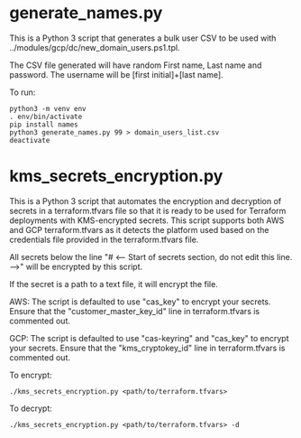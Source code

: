 # generate_names.py
This is a Python 3 script that generates a bulk user CSV to be used with ../modules/gcp/dc/new_domain_users.ps1.tpl.

The CSV file generated will have random First name, Last name and password.  The username will be [first initial]+[last name].

To run:
```
python3 -m venv env
. env/bin/activate
pip install names
python3 generate_names.py 99 > domain_users_list.csv
deactivate
```

# kms_secrets_encryption.py
This is a Python 3 script that automates the encryption and decryption of secrets in a terraform.tfvars file
so that it is ready to be used for Terraform deployments with KMS-encrypted secrets. This script supports
both AWS and GCP terraform.tfvars as it detects the platform used based on the credentials file provided
in the terraform.tfvars file.

All secrets below the line "# <-- Start of secrets section, do not edit this line. -->" will be encrypted by this script.

If the secret is a path to a text file, it will encrypt the file.

AWS: The script is defaulted to use "cas_key" to encrypt your secrets. Ensure that the "customer_master_key_id"
line in terraform.tfvars is commented out.

GCP: The script is defaulted to use "cas-keyring" and "cas_key" to encrypt your secrets. Ensure that the "kms_cryptokey_id" 
line in terraform.tfvars is commented out.

To encrypt:
```
./kms_secrets_encryption.py <path/to/terraform.tfvars>
```

To decrypt:
```
./kms_secrets_encryption.py <path/to/terraform.tfvars> -d
```
